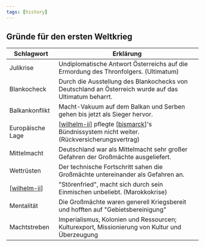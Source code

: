 ```yaml
---
tags: [history]
---
```


## Gründe für den ersten Weltkrieg

| Schlagwort       | Erklärung                                                                                             |
| ---------------- | ----------------------------------------------------------------------------------------------------- |
| Julikrise        | Undiplomatische Antwort Österreichs auf die Ermordung des Thronfolgers. (Ultimatum)                   |
| Blankocheck      | Durch die Ausstellung des Blankochecks von Deutschland an Österreich wurde auf das Ultimatum beharrt. |
| Balkankonflikt   | Macht-Vakuum auf dem Balkan und Serben gehen bis jetzt als Sieger hervor.                             |
| Europäische Lage | [[wilhelm-ii]] pflegte [[bismarck]]'s Bündnissystem nicht weiter. (Rückversicherungsvertrag)          |
| Mittelmacht      | Deutschland war als Mittelmacht sehr großer Gefahren der Großmächte ausgeliefert.                     |
| Wettrüsten       | Der technische Fortschritt sahen die Großmächte untereinander als Gefahren an.                        |
| [[wilhelm-ii]]   | "Störenfried", macht sich durch sein Einmischen unbeliebt. (Marokkokrise)                             |
| Mentalität       | Die Großmächte waren generell Kriegsbereit und hofften auf "Gebietsbereinigung"                       |
| Machtstreben     | Imperialismus, Kolonien und Ressourcen; Kulturexport, Missionierung von Kultur und Überzeugung        |

[//begin]: # "Autogenerated link references for markdown compatibility"
[wilhelm-ii]: wilhelm-ii.md "Friedrich Wilhelm II"
[bismarck]: bismarck.md "Otto von Bismarck"
[//end]: # "Autogenerated link references"